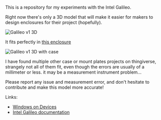 This is a repository for my experiments with the Intel Galileo.

Right now there's only a 3D model that will make it easier for makers to design enclosures for their project (hopefully).

![Galileo v1 3D](http://raw.github.com/pierreca/galileo/master/images/galileo_v1_3d.png)

It fits perfectly in [this enclosure](http://www.thingiverse.com/thing:159983)

![Galileo v1 3D with case](http://raw.github.com/pierreca/galileo/master/images/galileo_v1_with_case_3d.png)

I have found multiple other case or mount plates projects on thingiverse, strangely not all of them fit, even though the errors are usually of a millimeter or less. it may be a measurement instrument problem... 

Please report any issue and measurement error, and don't hesitate to contribute and make this model more accurate!

Links:

* [Windows on Devices](http://dev.windows.com/en-us/featured/Windows-Developer-Program-for-IoT)
* [Intel Galileo documentation](https://communities.intel.com/community/makers/documentation/galileodocuments)
